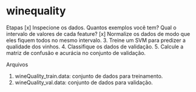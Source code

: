 # winequality

Etapas
[x] Inspecione os dados. Quantos exemplos você tem? Qual o intervalo de valores de cada
feature?
[x] Normalize os dados de modo que eles fiquem todos no mesmo intervalo.
3. Treine um SVM para predizer a qualidade dos vinhos.
4. Classifique os dados de validação.
5. Calcule a matriz de confusão e acurácia no conjunto de validação.


Arquivos
1. wineQuality_train.data: conjunto de dados para treinamento.
2. wineQuality_val.data: conjunto de dados para validação.
